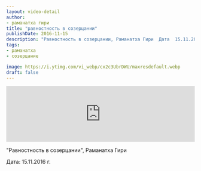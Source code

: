 ```yaml
---
layout: video-detail
author:
- раманатха гири
title: "равностность в созерцании"
publishDate: 2016-11-15
description: "Равностность в созерцании, Раманатха Гири  Дата  15.11.2016 г."
tags: 
- раманатха
- созерцание

image: https://i.ytimg.com/vi_webp/cx2c3UbrDWU/maxresdefault.webp
draft: false
---
```


<iframe width="100%" src="https://www.youtube.com/embed/cx2c3UbrDWU" frameborder="0" allowfullscreen=""></iframe> 

 "Равностность в созерцании", Раманатха Гири

 Дата: 15.11.2016 г.

  

 